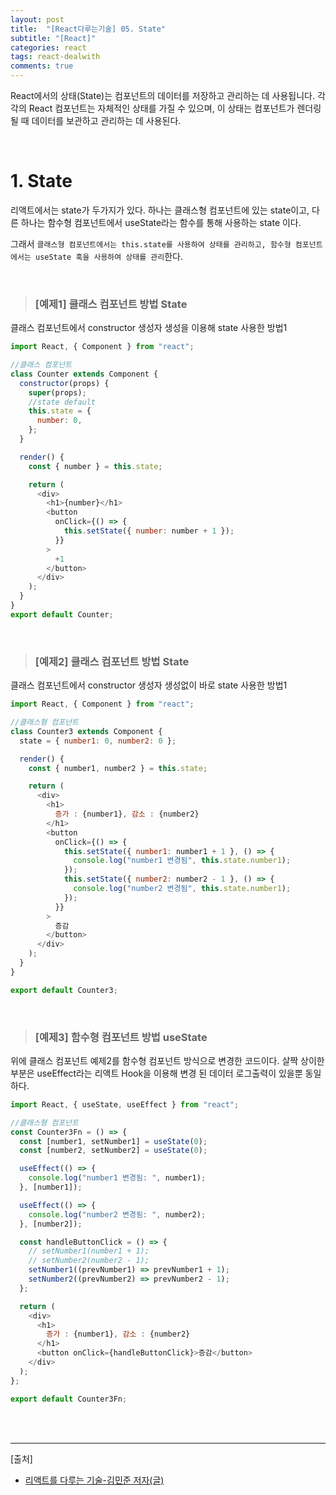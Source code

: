 ```yaml
---
layout: post
title:  "[React다루는기술] 05. State"
subtitle: "[React]"
categories: react
tags: react-dealwith
comments: true
---
```


React에서의 상태(State)는 컴포넌트의 데이터를 저장하고 관리하는 데 사용됩니다. 각각의 React 컴포넌트는 자체적인 상태를 가질 수 있으며, 이 상태는 컴포넌트가 렌더링될 때 데이터를 보관하고 관리하는 데 사용된다.

<br>


# 1. State

리액트에서는 state가 두가지가 있다. 하나는 클래스형 컴포넌트에 있는 state이고, 다른 하나는 함수형 컴포넌트에서 useState라는 함수를 통해 사용하는 state 이다.

그래서 `클래스형 컴포넌트에서는 this.state를 사용하여 상태를 관리하고, 함수형 컴포넌트에서는 useState 훅을 사용하여 상태를 관리`한다.

<br>

> ### [예제1] 클래스 컴포넌트 방법 State

클래스 컴포넌트에서 constructor 생성자 생성을 이용해 state 사용한 방법1

```js
import React, { Component } from "react";

//클래스 컴포넌트
class Counter extends Component {
  constructor(props) {
    super(props);
    //state default
    this.state = {
      number: 0,
    };
  }

  render() {
    const { number } = this.state;

    return (
      <div>
        <h1>{number}</h1>
        <button
          onClick={() => {
            this.setState({ number: number + 1 });
          }}
        >
          +1
        </button>
      </div>
    );
  }
}
export default Counter;
```

<br>


> ### [예제2] 클래스 컴포넌트 방법 State

클래스 컴포넌트에서 constructor 생성자 생성없이 바로 state 사용한 방법1

```js
import React, { Component } from "react";

//클래스형 컴포넌트
class Counter3 extends Component {
  state = { number1: 0, number2: 0 };

  render() {
    const { number1, number2 } = this.state;

    return (
      <div>
        <h1>
          증가 : {number1}, 감소 : {number2}
        </h1>
        <button
          onClick={() => {
            this.setState({ number1: number1 + 1 }, () => {
              console.log("number1 변경됨", this.state.number1);
            });
            this.setState({ number2: number2 - 1 }, () => {
              console.log("number2 변경됨", this.state.number1);
            });
          }}
        >
          증감
        </button>
      </div>
    );
  }
}

export default Counter3;
```

<br>


> ### [예제3] 함수형 컴포넌트 방법 useState

위에 클래스 컴포넌트 예제2를 함수형 컴포넌트 방식으로 변경한 코드이다. 살짝 상이한 부분은 useEffect라는 리액트 Hook을 이용해 변경 된 데이터 로그출력이 있을뿐 동일하다.

```js
import React, { useState, useEffect } from "react";

//클래스형 컴포넌트
const Counter3Fn = () => {
  const [number1, setNumber1] = useState(0);
  const [number2, setNumber2] = useState(0);

  useEffect(() => {
    console.log("number1 변경됨: ", number1);
  }, [number1]);

  useEffect(() => {
    console.log("number2 변경됨: ", number2);
  }, [number2]);

  const handleButtonClick = () => {
    // setNumber1(number1 + 1);
    // setNumber2(number2 - 1);
    setNumber1((prevNumber1) => prevNumber1 + 1);
    setNumber2((prevNumber2) => prevNumber2 - 1);
  };

  return (
    <div>
      <h1>
        증가 : {number1}, 감소 : {number2}
      </h1>
      <button onClick={handleButtonClick}>증감</button>
    </div>
  );
};

export default Counter3Fn;
```

<br><br>


---
[출처]
- [리액트를 다루는 기술-김민준 저자(글)](https://product.kyobobook.co.kr/detail/S000001792882)